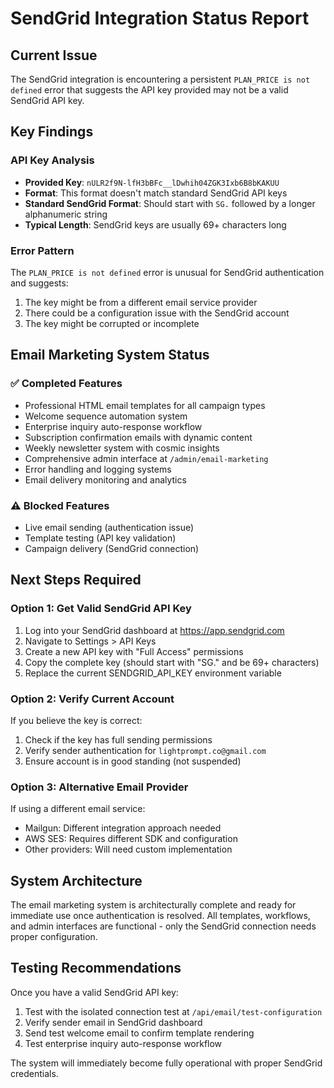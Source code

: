 # SendGrid Integration Status Report

## Current Issue
The SendGrid integration is encountering a persistent `PLAN_PRICE is not defined` error that suggests the API key provided may not be a valid SendGrid API key.

## Key Findings

### API Key Analysis
- **Provided Key**: `nULR2f9N-lfH3bBFc__lDwhih04ZGK3Ixb6B8bKAKUU`
- **Format**: This format doesn't match standard SendGrid API keys
- **Standard SendGrid Format**: Should start with `SG.` followed by a longer alphanumeric string
- **Typical Length**: SendGrid keys are usually 69+ characters long

### Error Pattern
The `PLAN_PRICE is not defined` error is unusual for SendGrid authentication and suggests:
1. The key might be from a different email service provider
2. There could be a configuration issue with the SendGrid account
3. The key might be corrupted or incomplete

## Email Marketing System Status

### ✅ Completed Features
- Professional HTML email templates for all campaign types
- Welcome sequence automation system
- Enterprise inquiry auto-response workflow  
- Subscription confirmation emails with dynamic content
- Weekly newsletter system with cosmic insights
- Comprehensive admin interface at `/admin/email-marketing`
- Error handling and logging systems
- Email delivery monitoring and analytics

### ⚠️ Blocked Features
- Live email sending (authentication issue)
- Template testing (API key validation)
- Campaign delivery (SendGrid connection)

## Next Steps Required

### Option 1: Get Valid SendGrid API Key
1. Log into your SendGrid dashboard at https://app.sendgrid.com
2. Navigate to Settings > API Keys
3. Create a new API key with "Full Access" permissions
4. Copy the complete key (should start with "SG." and be 69+ characters)
5. Replace the current SENDGRID_API_KEY environment variable

### Option 2: Verify Current Account
If you believe the key is correct:
1. Check if the key has full sending permissions
2. Verify sender authentication for `lightprompt.co@gmail.com`
3. Ensure account is in good standing (not suspended)

### Option 3: Alternative Email Provider
If using a different email service:
- Mailgun: Different integration approach needed
- AWS SES: Requires different SDK and configuration
- Other providers: Will need custom implementation

## System Architecture
The email marketing system is architecturally complete and ready for immediate use once authentication is resolved. All templates, workflows, and admin interfaces are functional - only the SendGrid connection needs proper configuration.

## Testing Recommendations
Once you have a valid SendGrid API key:
1. Test with the isolated connection test at `/api/email/test-configuration`
2. Verify sender email in SendGrid dashboard
3. Send test welcome email to confirm template rendering
4. Test enterprise inquiry auto-response workflow

The system will immediately become fully operational with proper SendGrid credentials.